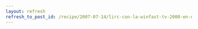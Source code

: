 ```yaml
---
layout: refresh
refresh_to_post_id: /recipe/2007-07-14/lirc-con-la-winfast-tv-2000-en-debian
---
```


